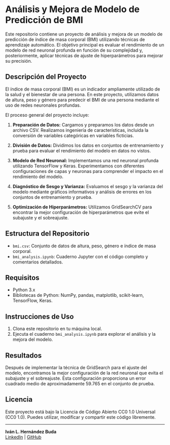 # Análisis y Mejora de Modelo de Predicción de BMI
Este repositorio contiene un proyecto de análisis y mejora de un modelo de predicción de índice de masa corporal (BMI) utilizando técnicas de aprendizaje automático. El objetivo principal es evaluar el rendimiento de un modelo de red neuronal profunda en función de su complejidad y, posteriormente, aplicar técnicas de ajuste de hiperparámetros para mejorar su precisión.

## Descripción del Proyecto

El índice de masa corporal (BMI) es un indicador ampliamente utilizado de la salud y el bienestar de una persona. En este proyecto, utilizamos datos de altura, peso y género para predecir el BMI de una persona mediante el uso de redes neuronales profundas.

El proceso general del proyecto incluye:

1. **Preparación de Datos:** Cargamos y preparamos los datos desde un archivo CSV. Realizamos ingeniería de características, incluida la conversión de variables categóricas en variables ficticias.

2. **División de Datos:** Dividimos los datos en conjuntos de entrenamiento y prueba para evaluar el rendimiento del modelo en datos no vistos.

3. **Modelo de Red Neuronal:** Implementamos una red neuronal profunda utilizando TensorFlow y Keras. Experimentamos con diferentes configuraciones de capas y neuronas para comprender el impacto en el rendimiento del modelo.

4. **Diagnóstico de Sesgo y Varianza:** Evaluamos el sesgo y la varianza del modelo mediante gráficos informativos y análisis de errores en los conjuntos de entrenamiento y prueba.

5. **Optimización de Hiperparámetros:** Utilizamos GridSearchCV para encontrar la mejor configuración de hiperparámetros que evite el subajuste y el sobreajuste.

## Estructura del Repositorio
- `bmi.csv`: Conjunto de datos de altura, peso, género e índice de masa corporal.
- `bmi_analysis.ipynb`: Cuaderno Jupyter con el código completo y comentarios detallados.

## Requisitos
- Python 3.x
- Bibliotecas de Python: NumPy, pandas, matplotlib, scikit-learn, TensorFlow, Keras.

## Instrucciones de Uso
1. Clona este repositorio en tu máquina local.
2. Ejecuta el cuaderno `bmi_analysis.ipynb` para explorar el análisis y la mejora del modelo.

## Resultados
Después de implementar la técnica de GridSearch para el ajuste del modelo, encontramos la mejor configuración de la red neuronal que evita el subajuste y el sobreajuste. Esta configuración proporciona un error cuadrado medio de aproximadamente 59.765 en el conjunto de prueba.

## Licencia
Este proyecto está bajo la Licencia de Código Abierto CC0 1.0 Universal (CC0 1.0). Puedes utilizar, modificar y compartir este código libremente.

---

**Iván L. Hernández Buda**  
[LinkedIn](https://www.linkedin.com/in/ivanbuda) | [GitHub](https://github.com/IvanHBuda)

